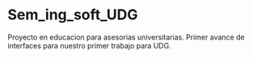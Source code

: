 # Sem_ing_soft_UDG
Proyecto en educacion para asesorias universitarias.
Primer avance de interfaces para nuestro primer trabajo para UDG.
